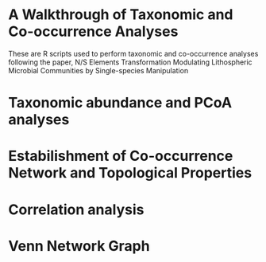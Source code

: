 # A Walkthrough of Taxonomic and Co-occurrence Analyses
These are R scripts used to perform taxonomic and co-occurrence analyses following the paper, N/S Elements Transformation Modulating Lithospheric Microbial Communities by Single-species Manipulation

# Taxonomic abundance and PCoA analyses 

# Estabilishment of Co-occurrence Network and Topological Properties

# Correlation analysis

# Venn Network Graph

